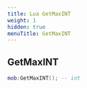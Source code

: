 ```yaml
---
title: Lua GetMaxINT
weight: 1
hidden: true
menuTitle: GetMaxINT
---
```

## GetMaxINT
```lua
mob:GetMaxINT(); -- int
```